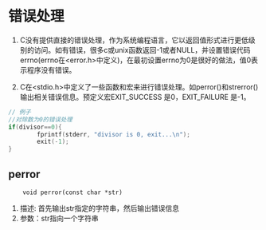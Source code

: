 # 错误处理

1. C没有提供直接的错误处理，作为系统编程语言，它以返回值形式进行更低级别的访问。如有错误，很多c或unix函数返回-1或者NULL，并设置错误代码errno(errno在<error.h>中定义)，在最初设置errno为0是很好的做法，值0表示程序没有错误。

2. C在<stdio.h>中定义了一些函数和宏来进行错误处理。如perror()和strerror()输出相关错误信息。预定义宏EXIT_SUCCESS 是0，EXIT_FAILURE 是-1。

```C
// 例子
//对除数为0的错误处理
if(divisor==0){
        fprintf(stderr, "divisor is 0, exit...\n");
        exit(-1);
}
```
## perror
        void perror(const char *str)
1. 描述: 首先输出str指定的字符串，然后输出错误信息
2. 参数：str指向一个字符串
